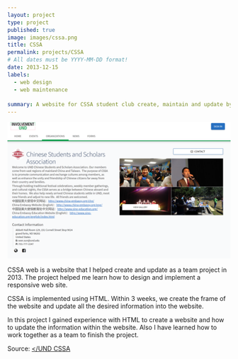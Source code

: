 ```yaml
---
layout: project
type: project
published: true
image: images/cssa.png
title: CSSA
permalink: projects/CSSA
# All dates must be YYYY-MM-DD format!
date: 2013-12-15
labels:
  - web design
  - web maintenance 

summary: A website for CSSA student club create, maintain and update by me and my team.
---
```


<img class="ui medium right floated rounded image" src="../images/cssa.png">

CSSA web is a website that I helped create and update as a team project in 2013. The project helped me learn how to design and implement a responsive web site.

CSSA is implemented using HTML. Within 3 weeks, we create the frame of the website and update all the desired information into the website.

In this project I gained experience with HTML to create a website and how to update the information within the website. Also I have learned how to work together as a team to finish the project.
 
Source: <a href="https://involvement.und.edu/organization/cssa"></UND CSSA</a>
